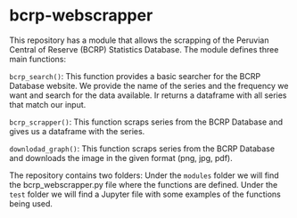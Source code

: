 # bcrp-webscrapper
This repository has a module that allows the scrapping of the Peruvian Central of Reserve (BCRP) Statistics Database. The module defines three main functions:

```bcrp_search()```: This function provides a basic searcher for the BCRP Database website. We provide the name of the series and the frequency we want
    and search for the data available. Ir returns a dataframe with all series that match our input.

```bcrp_scrapper()```: This function scraps series from the BCRP Database and gives us a dataframe with the series.

```downlodad_graph()```: This function scraps series from the BCRP Database and downloads the image in the given format (png, jpg, pdf).


The repository contains two folders:
Under the ```modules``` folder we will find the bcrp_webscrapper.py file where the functions are defined.
Under the ```test``` folder we will find a Jupyter file with some examples of the functions being used.

